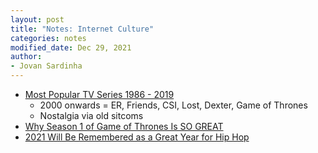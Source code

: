 ```yaml
---
layout: post
title: "Notes: Internet Culture"
categories: notes
modified_date: Dec 29, 2021
author:
- Jovan Sardinha
---
```



* [Most Popular TV Series 1986 - 2019](https://www.youtube.com/watch?v=7DemM7UGmIg&t)
  * 2000 onwards = ER, Friends, CSI, Lost, Dexter, Game of Thrones
  * Nostalgia via old sitcoms
* [Why Season 1 of Game of Thrones Is SO GREAT](https://www.youtube.com/watch?v=dy-7xgAbTew&t)
* [2021 Will Be Remembered as a Great Year for Hip Hop](https://www.youtube.com/watch?v=iU9rSf4OX8Q&t)